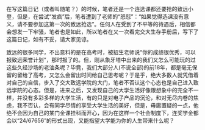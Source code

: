 在写这篇日记（或者叫随笔？）的时候，笔者还是一个连选课都还要抢的致远小登，但是，在尝试“发疯”后，笔者遭到了老师的“怒怼”：“如果觉得选课没有意义，请不要参加这第一次的致远抢选”。任何人在受到了不平等的待遇后，相信都会想发一下牢骚，笔者也是如此，所以笔者在又一次看完交大生存手册后，写下了这篇日记，如有不妥，请大家见谅。

致远的很多同学，不出意料的是在高考时，被招生老师说“你的成绩很优秀，可以报致远荣誉计划”，那时报了的。但，刚从象牙塔中出来的我们又怎么可能玩的过这些久经沙场的老油条呢？毕竟，我们大部分人(不说全部)的前18年，都是毫无保留的留给了高考，又怎么会留出时间给自己思考呢？于是乎，绝大多数人就凭借着对自己的自信，步入了交大致远学院的大门，笔者不否认这个心态也是自己进入致远学院的心态。但是，进来之后，又发现自己的大学生活好像跟想象中的完全不一样，并没有多彩多样的大学生活，有的只是对电子产品的沉沦，和对无尽内卷的焦虑，我不否认，会有同学尽情的享受大学生活的美好，但是，毋庸置疑的一点，他绝不会因为自己的某门金课挂科而开心，因为在这样一个社会制度下，连奖学金都会以“24/67656”的形式出现，又能指望大学能为你的人生带来什么呢？